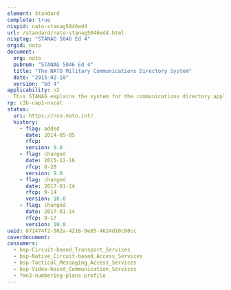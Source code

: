 ```yaml
---
element: Standard
complete: true
nispid: nato-stanag5046ed4
url: /standard/nato-stanag5046ed4.html
nisptag: "STANAG 5046 Ed 4"
orgid: nato
document:
  org: nato
  pubnum: "STANAG 5046 Ed 4"
  title: "The NATO Military Communications Directory System"
  date: "2015-02-18"
  version: "Ed 4"
applicability: >2
  This STANAG explains the system for the communications directory applicable to the military organisations of NATO member nations from the level of an army HQ downwards. The system provides for unique, deducible, constant length subscriber addresses. Deducible in this context means that the user of the directory system must be able to arrive at the correct result by the application of stated logic rules to given data.
rp: c3b-cap1-nscat
status:
  uri: https://nso.nato.int/
  history: 
    - flag: added
      date: 2014-05-05
      rfcp: 
      version: 9.0
    - flag: changed
      date: 2015-12-16
      rfcp: 8-28
      version: 9.0
    - flag: changed
      date: 2017-01-14
      rfcp: 9-14
      version: 10.0
    - flag: changed
      date: 2017-01-14
      rfcp: 9-17
      version: 10.0
uuid: 871474f2-502a-4216-9e85-4624d10c08cc
coverdocument:
consumers:
  - bsp-Circuit-based_Transport_Services
  - bsp-Native_Circuit-based_Access_Services
  - bsp-Tactical_Messaging_Access_Services
  - bsp-Video-based_Communication_Services
  - fmn3-numbering-plans-profile
---
```

